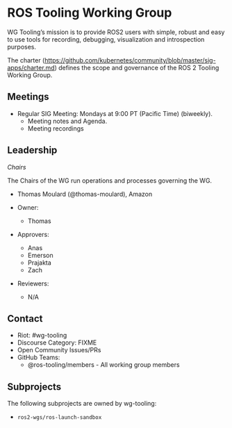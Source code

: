 # ROS Tooling Working Group

WG Tooling’s mission is to provide ROS2 users with simple, robust and easy to use tools for recording, debugging, visualization and introspection purposes.

The charter (https://github.com/kubernetes/community/blob/master/sig-apps/charter.md) defines the scope and governance of the ROS 2 Tooling Working Group.

## Meetings

* Regular SIG Meeting: Mondays at 9:00 PT (Pacific Time) (biweekly).
    * Meeting notes and Agenda.
    * Meeting recordings

## Leadership

*Chairs*

The Chairs of the WG run operations and processes governing the WG.

* Thomas Moulard (@thomas-moulard), Amazon

* Owner:
    * Thomas
* Approvers:
    * Anas
    * Emerson
    * Prajakta
    * Zach
* Reviewers:
    * N/A

## Contact

* Riot: #wg-tooling
* Discourse Category: FIXME
* Open Community Issues/PRs
* GitHub Teams:
    * @ros-tooling/members - All working group members

## Subprojects

The following subprojects are owned by wg-tooling:

* `ros2-wgs/ros-launch-sandbox`

